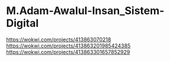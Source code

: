 # M.Adam-Awalul-Insan_Sistem-Digital
https://wokwi.com/projects/413863070218
https://wokwi.com/projects/413863201985424385
https://wokwi.com/projects/413863301657852929
